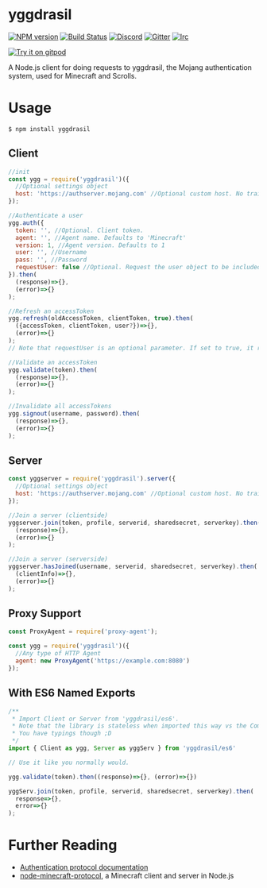 # yggdrasil
[![NPM version](https://img.shields.io/npm/v/yggdrasil.svg)](http://npmjs.com/package/yggdrasil)
[![Build Status](https://github.com/PrismarineJS/node-yggdrasil/workflows/CI/badge.svg)](https://github.com/PrismarineJS/node-yggdrasil/actions?query=workflow%3A%22CI%22)
[![Discord](https://img.shields.io/badge/chat-on%20discord-brightgreen.svg)](https://discord.gg/GsEFRM8)
[![Gitter](https://img.shields.io/badge/chat-on%20gitter-brightgreen.svg)](https://gitter.im/PrismarineJS/general)
[![Irc](https://img.shields.io/badge/chat-on%20irc-brightgreen.svg)](https://irc.gitter.im/)

[![Try it on gitpod](https://img.shields.io/badge/try-on%20gitpod-brightgreen.svg)](https://gitpod.io/#https://github.com/PrismarineJS/node-yggdrasil)

A Node.js client for doing requests to yggdrasil, the Mojang authentication system, used for Minecraft and Scrolls.

# Usage
    $ npm install yggdrasil

## Client
```js
//init
const ygg = require('yggdrasil')({
  //Optional settings object
  host: 'https://authserver.mojang.com' //Optional custom host. No trailing slash.
});

//Authenticate a user
ygg.auth({
  token: '', //Optional. Client token.
  agent: '', //Agent name. Defaults to 'Minecraft'
  version: 1, //Agent version. Defaults to 1
  user: '', //Username
  pass: '', //Password
  requestUser: false //Optional. Request the user object to be included in response
}).then(
  (response)=>{},
  (error)=>{}
);

//Refresh an accessToken
ygg.refresh(oldAccessToken, clientToken, true).then(
  ({accessToken, clientToken, user?})=>{},
  (error)=>{}
);
// Note that requestUser is an optional parameter. If set to true, it requests the user object from Mojang's authentication servers as well.

//Validate an accessToken
ygg.validate(token).then(
  (response)=>{},
  (error)=>{}
);

//Invalidate all accessTokens
ygg.signout(username, password).then(
  (response)=>{},
  (error)=>{}
);
```

## Server
```js
const yggserver = require('yggdrasil').server({
  //Optional settings object
  host: 'https://authserver.mojang.com' //Optional custom host. No trailing slash.
});

//Join a server (clientside)
yggserver.join(token, profile, serverid, sharedsecret, serverkey).then(
  (response)=>{},
  (error)=>{}
);

//Join a server (serverside)
yggserver.hasJoined(username, serverid, sharedsecret, serverkey).then(
  (clientInfo)=>{},
  (error)=>{}
);
```
## Proxy Support
```js
const ProxyAgent = require('proxy-agent');

const ygg = require('yggdrasil')({
  //Any type of HTTP Agent 
  agent: new ProxyAgent('https://example.com:8080')
});
```

## With ES6 Named Exports
```js
/**
 * Import Client or Server from 'yggdrasil/es6'.
 * Note that the library is stateless when imported this way vs the CommonJS way.
 * You have typings though ;D
 */
import { Client as ygg, Server as yggServ } from 'yggdrasil/es6'

// Use it like you normally would.

ygg.validate(token).then((response)=>{}, (error)=>{})

yggServ.join(token, profile, serverid, sharedsecret, serverkey).then(
  response=>{},
  error=>{}
);
```

# Further Reading
* [Authentication protocol documentation](http://wiki.vg/Authentication)
* [node-minecraft-protocol](https://github.com/PrismarineJS/node-minecraft-protocol), a Minecraft client and server in Node.js
